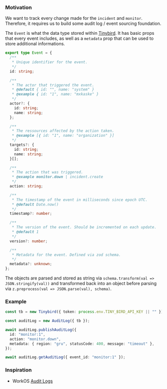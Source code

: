 ### Motivation

We want to track every change made for the `incident` and `monitor`. Therefore,
it requires us to build some audit log / event sourcing foundation.

The `Event` is what the data type stored within [Tinybird](https://tinybird.co).
It has basic props that every event includes, as well as a `metadata` prop that
can be used to store additional informations.

```ts
export type Event = {
  /**
   * Unique identifier for the event.
   */
  id: string;

  /**
   * The actor that triggered the event.
   * @default { id: "", name: "system" }
   * @example { id: "1", name: "mxkaske" }
   */
  actor?: {
    id: string;
    name: string;
  };

  /**
   * The ressources affected by the action taken.
   * @example [{ id: "1", name: "organization" }]
   */
  targets?: {
    id: string;
    name: string;
  }[];

  /**
   * The action that was triggered.
   * @example monitor.down | incident.create
   */
  action: string;

  /**
   * The timestamp of the event in milliseconds since epoch UTC.
   * @default Date.now()
   */
  timestamp?: number;

  /**
   * The version of the event. Should be incremented on each update.
   * @default 1
   */
  version?: number;

  /**
   * Metadata for the event. Defined via zod schema.
   */
  metadata?: unknown;
};
```

The objects are parsed and stored as string via
`schema.transform(val => JSON.stringify(val))` and transformed back into an
object before parsing via `z.preprocess(val => JSON.parse(val), schema)`.

### Example

```ts
const tb = new Tinybird({ token: process.env.TINY_BIRD_API_KEY || "" });

const auditLog = new AuditLog({ tb });

await auditLog.publishAuditLog({
  id: "monitor:1",
  action: "monitor.down",
  metadata: { region: "gru", statusCode: 400, message: "timeout" },
});

await auditLog.getAuditLog({ event_id: "monitor:1" });
```

### Inspiration

- WorkOS [Audit Logs](https://workos.com/docs/audit-logs)
